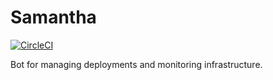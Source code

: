 # Samantha


[![CircleCI](https://circleci.com/gh/rajatguptarg/samantha.svg?style=svg)](https://circleci.com/gh/rajatguptarg/samantha)


Bot for managing deployments and monitoring infrastructure.
